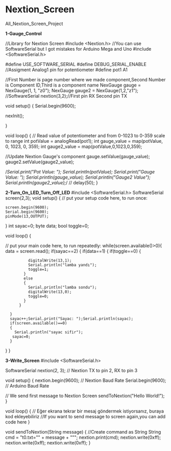 # Nextion_Screen
All_Nextion_Screen_Project

**1-Gauge_Control**

//Library for Nextion Screen
#include <Nextion.h>
//You can use SoftwareSerial but I got mistakes for Arduino Mega and Uno
#include <SoftwareSerial.h>

#define USE_SOFTWARE_SERIAL
#define DEBUG_SERIAL_ENABLE
//Assigment Analog1 pin for potentiometer
#define pot1 A1


//First Number is page number where we made component,Second Number is Component ID,Third is a component name 
NexGauge gauge = NexGauge(1, 1, "z0");
NexGauge gauge2 = NexGauge(1,2,"z1");
//SoftwareSerial nextion(3,2);//First pin RX Second pin TX  


void setup() {
  Serial.begin(9600);
 
  nexInit();

}

void loop() {
  // Read value of  potentiometer and from 0-1023 to  0-359 scale to range
  int potValue = analogRead(pot1);
  int gauge_value = map(potValue, 0, 1023, 0, 359);
  int gauge2_value = map(potValue,0,1023,0,359);
  
  
  //Update Nextion Gauge's component 
  gauge.setValue(gauge_value);
  gauge2.setValue(gauge2_value);

  /*Serial.print("Pot Value: ");
  Serial.println(potValue);
  Serial.print("Gauge Value: ");
  Serial.println(gauge_value);
  Serial.println("Gauge2 Value");
  Serial.println(gauge2_value);*/
 // delay(50);
}


**2-Turn_On_LED_Turn_Off_LED**
#include <SoftwareSerial.h>
SoftwareSerial screen(2,3);
void setup() {
  // put your setup code here, to run once:

    screen.begin(9600);
    Serial.begin(9600);
    pinMode(13,OUTPUT);

}
int sayac=0;
byte data;
bool toggle=0;

void loop() {
  
  // put your main code here, to run repeatedly:
  while(screen.available()>0){
     data = screen.read();
      if(sayac==2)
      {
          if(data==1)
          {
            if(toggle==0)
            {
              
              digitalWrite(13,1);
              Serial.println("lamba yandı");
              toggle=1;
            }
            else
            {
              Serial.println("lamba sondu");
              digitalWrite(13,0);
              toggle=0;
            }
          }

      }
      sayac++;Serial.print("Sayac: ");Serial.println(sayac);
      if(screen.available()==0)
      {
        Serial.println("sayac sifir");
       sayac=0;
      }
  } 
}

**3-Write_Screen**
#include <SoftwareSerial.h>

SoftwareSerial nextion(2, 3); // Nextion TX to pin 2, RX to pin 3

void setup() {
  nextion.begin(9600); // Nextion Baud Rate
  Serial.begin(9600); // Arduino Baud Rate

  // We send first message to Nextion Screen 
  sendToNextion("Hello World!");
}

void loop() {
  // Eğer ekrana tekrar bir mesaj göndermek istiyorsanız, buraya kod ekleyebiliriz
  //If you want to send message to screen  again,you can add code here 
}

void sendToNextion(String message) {
  //Create command as String
  String cmd = "t0.txt=\"" + message + "\"";
  nextion.print(cmd);
  nextion.write(0xff);
  nextion.write(0xff);
  nextion.write(0xff);
}


  


